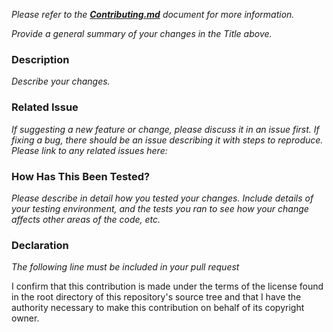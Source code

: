 _Please refer to the **[Contributing.md](./Contributing.md)** document
for more information._

<!--- Provide a general summary of your changes in the Title above -->
_Provide a general summary of your changes in the Title above._

### Description
<!--- Describe your changes -->
_Describe your changes._

### Related Issue
<!--- If suggesting a new feature or change, please discuss it in an issue first -->
<!--- If fixing a bug, there should be an issue describing it with steps to reproduce -->
<!--- Please link to any related issues here: -->
_If suggesting a new feature or change, please discuss it in an issue first._
_If fixing a bug, there should be an issue describing it with steps to reproduce._
_Please link to any related issues here:_

### How Has This Been Tested?
<!--- Please describe in detail how you tested your changes. -->
<!--- Include details of your testing environment, and the tests you ran to -->
<!--- see how your change affects other areas of the code, etc. -->
_Please describe in detail how you tested your changes. Include details of your testing environment, and the tests you ran to see how your change affects other areas of the code, etc._

### Declaration
<!-- The following line must be included in your pull request -->
_The following line must be included in your pull request_

I confirm that this contribution is made under the terms of the license found in the root directory of this repository's source tree and that I have the authority necessary to make this contribution on behalf of its copyright owner.
